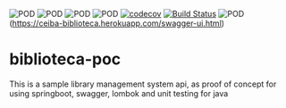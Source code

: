 ![POD](https://img.shields.io/badge/version-v1.0.0-yellow.svg) 
![POD](https://img.shields.io/badge/language-Java-blue.svg) 
![POD](https://img.shields.io/badge/platform-Ceiba-green.svg) 
![POD](https://img.shields.io/badge/license-MIT-lightgrey.svg)
[![codecov](https://codecov.io/gh/ricsys/biblioteca-poc/branch/master/graph/badge.svg?token=B2K7TCGQFM)](https://codecov.io/gh/ricsys/biblioteca-poc)
[![Build Status](https://travis-ci.com/ricsys/biblioteca-poc.svg?branch=master)](https://travis-ci.com/ricsys/biblioteca-poc)
![POD](https://img.shields.io/badge/%E2%86%91_Deploy_to-Heroku-7056bf.sv)(https://ceiba-biblioteca.herokuapp.com/swagger-ui.html)
# biblioteca-poc
This is a sample library management system api, as proof of concept for using springboot, swagger, lombok and unit testing for java
